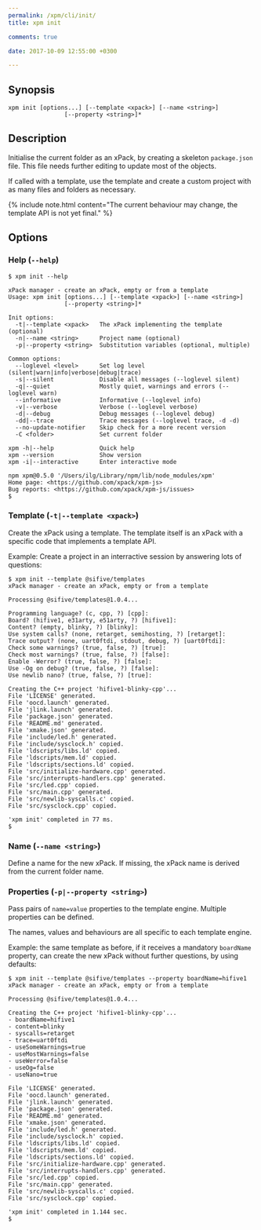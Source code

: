 ```yaml
---
permalink: /xpm/cli/init/
title: xpm init

comments: true

date: 2017-10-09 12:55:00 +0300

---
```


## Synopsis

```
xpm init [options...] [--template <xpack>] [--name <string>]
                [--property <string>]*
```

## Description

Initialise the current folder as an xPack, by creating a skeleton
`package.json` file. This file needs further editing to update most
of the objects.

If called with a template, use the template and create a custom
project with as many files and folders as necessary.

{% include note.html content="The current behaviour may change,
the template API is not yet final." %}

## Options

### Help (`--help`)

```
$ xpm init --help

xPack manager - create an xPack, empty or from a template
Usage: xpm init [options...] [--template <xpack>] [--name <string>]
                [--property <string>]*

Init options:
  -t|--template <xpack>   The xPack implementing the template (optional)
  -n|--name <string>      Project name (optional)
  -p|--property <string>  Substitution variables (optional, multiple)

Common options:
  --loglevel <level>      Set log level (silent|warn|info|verbose|debug|trace)
  -s|--silent             Disable all messages (--loglevel silent)
  -q|--quiet              Mostly quiet, warnings and errors (--loglevel warn)
  --informative           Informative (--loglevel info)
  -v|--verbose            Verbose (--loglevel verbose)
  -d|--debug              Debug messages (--loglevel debug)
  -dd|--trace             Trace messages (--loglevel trace, -d -d)
  --no-update-notifier    Skip check for a more recent version
  -C <folder>             Set current folder

xpm -h|--help             Quick help
xpm --version             Show version
xpm -i|--interactive      Enter interactive mode

npm xpm@0.5.0 '/Users/ilg/Library/npm/lib/node_modules/xpm'
Home page: <https://github.com/xpack/xpm-js>
Bug reports: <https://github.com/xpack/xpm-js/issues>
$
```

### Template (`-t|--template <xpack>`)

Create the xPack using a template. The template itself is an xPack
with a specific code that implements a template API.

Example: Create a project in an interractive session by answering
lots of questions:

```console
$ xpm init --template @sifive/templates
xPack manager - create an xPack, empty or from a template

Processing @sifive/templates@1.0.4...

Programming language? (c, cpp, ?) [cpp]:
Board? (hifive1, e31arty, e51arty, ?) [hifive1]:
Content? (empty, blinky, ?) [blinky]:
Use system calls? (none, retarget, semihosting, ?) [retarget]:
Trace output? (none, uart0ftdi, stdout, debug, ?) [uart0ftdi]:
Check some warnings? (true, false, ?) [true]:
Check most warnings? (true, false, ?) [false]:
Enable -Werror? (true, false, ?) [false]:
Use -Og on debug? (true, false, ?) [false]:
Use newlib nano? (true, false, ?) [true]:

Creating the C++ project 'hifive1-blinky-cpp'...
File 'LICENSE' generated.
File 'oocd.launch' generated.
File 'jlink.launch' generated.
File 'package.json' generated.
File 'README.md' generated.
File 'xmake.json' generated.
File 'include/led.h' generated.
File 'include/sysclock.h' copied.
File 'ldscripts/libs.ld' copied.
File 'ldscripts/mem.ld' copied.
File 'ldscripts/sections.ld' copied.
File 'src/initialize-hardware.cpp' generated.
File 'src/interrupts-handlers.cpp' generated.
File 'src/led.cpp' copied.
File 'src/main.cpp' generated.
File 'src/newlib-syscalls.c' copied.
File 'src/sysclock.cpp' copied.

'xpm init' completed in 77 ms.
$
```

### Name (`--name <string>`)

Define a name for the new xPack. If missing, the xPack name is
derived from the current folder name.

### Properties (`-p|--property <string>`)

Pass pairs of `name=value` properties to the template engine. Multiple
properties can be defined.

The names, values and behaviours are all specific to each template engine.

Example: the same template as before, if it receives a mandatory
`boardName` property,
can create the new xPack without further questions, by using defaults:

```console
$ xpm init --template @sifive/templates --property boardName=hifive1
xPack manager - create an xPack, empty or from a template

Processing @sifive/templates@1.0.4...

Creating the C++ project 'hifive1-blinky-cpp'...
- boardName=hifive1
- content=blinky
- syscalls=retarget
- trace=uart0ftdi
- useSomeWarnings=true
- useMostWarnings=false
- useWerror=false
- useOg=false
- useNano=true

File 'LICENSE' generated.
File 'oocd.launch' generated.
File 'jlink.launch' generated.
File 'package.json' generated.
File 'README.md' generated.
File 'xmake.json' generated.
File 'include/led.h' generated.
File 'include/sysclock.h' copied.
File 'ldscripts/libs.ld' copied.
File 'ldscripts/mem.ld' copied.
File 'ldscripts/sections.ld' copied.
File 'src/initialize-hardware.cpp' generated.
File 'src/interrupts-handlers.cpp' generated.
File 'src/led.cpp' copied.
File 'src/main.cpp' generated.
File 'src/newlib-syscalls.c' copied.
File 'src/sysclock.cpp' copied.

'xpm init' completed in 1.144 sec.
$
```


